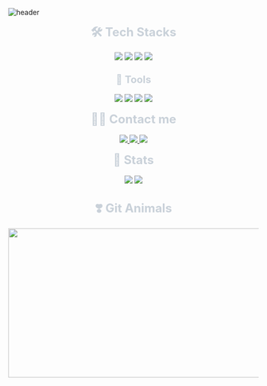 ![header](https://capsule-render.vercel.app/api?type=venom&color=gradient&height=300&section=header&text=Welcome%20to%20my%20Github!%20&animation=twinking&textColor=000000)


<div align="center" style="color: #c9d1d9; font-size: 24px; font-weight: bold;"> 🛠️ Tech Stacks </div> <br>
<div align="center">
    <img src="https://img.shields.io/badge/Java-007396?style=flat&logo=Java&logoColor=white">
    <img src="https://img.shields.io/badge/C-A8B9CC?style=flat&logo=C&logoColor=white">
    <img src="https://img.shields.io/badge/HTML5-E34F26?style=flat&logo=HTML5&logoColor=white">
    <img src="https://img.shields.io/badge/Github-181717?style=flat&logo=Github&logoColor=white">
</div>
<div align="center" style="color: #c9d1d9; font-size: 20px; font-weight: bold;"> <br> 🔧 Tools </div> <br>
<div align="center">
    <img src="https://img.shields.io/badge/IntelliJ IDEA-000000?style=flat&logo=intellij-idea&logoColor=white">
    <img src="https://img.shields.io/badge/VS Code-007ACC?style=flat&logo=visual-studio-code&logoColor=white">
    <img src="https://img.shields.io/badge/Dev--C++-00599C?style=flat&logo=c%2B%2B&logoColor=white">
    <img src="https://img.shields.io/badge/Notion-000000?style=flat&logo=notion&logoColor=white">
</div>


<br>

<div align="center" style="color: #c9d1d9; font-size: 24px; font-weight: bold;"> 🧑‍💻 Contact me </div> <br>
<div align="center">
    <a href="https://www.instagram.com/yx0n.s3/">
        <img src="https://img.shields.io/badge/Instagram-E4405F?style=flat&logo=Instagram&logoColor=white">
    </a>
    <a href="https://velog.io/@ye0n_s3/posts">
        <img src="https://img.shields.io/badge/Velog-20C997?style=flat&logo=Velog&logoColor=white">
    </a>

<a href="mailto:yxxn_su@naver.com">
  <img src="https://img.shields.io/badge/Naver%20Mail-03C75A?style=flat&logo=Naver&logoColor=white">
</a>

</div>

<br>

<div align="center" style="color: #c9d1d9; font-size: 24px; font-weight: bold;"> 🏅 Stats </div> <br>
<div align="center">
    <img src="https://github-readme-stats.vercel.app/api?username=yxonsz&show_icons=true&theme=radical"/> 
    <img src="https://github-readme-stats.vercel.app/api/top-langs/?username=yxonsz&layout=compact&theme=radical"/> 
</div>




<div align="center" style="color: #c9d1d9; font-size: 24px; font-weight: bold;"> <br> ❣️ Git Animals </div> <br>
<div align="center">
  <a href="https://www.gitanimals.org/en_US?utm_medium=image&utm_source=yxonsz&utm_content=farm">
    <img src="https://render.gitanimals.org/farms/yxonsz" width="600" height="300" />
  </a>
</div>

